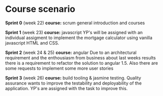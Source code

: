 # Course scenario

**Sprint 0** (week 22)
**course:** scrum
general introduction and courses

**Sprint 1** (week 23)
**course:** javascript
YP's will be assigned with an individual assigment to implement the mortgage calculator using vanilla javascript HTML and CSS.
 
**Sprint 2** (week 24 & 25)
**course:** angular
Due to an architectural requirement and the enthousiasm from business about last weeks results there is a requirement to refactor the solution to angular 1.5. Also there are some requests to implement some more user stories

**Sprint 3** (week 26)
**course:** build tooling & jasmine testing.
Quality assurance wants to improve the testability and deployability of the application. YP's are assigned with the task to improve this.
